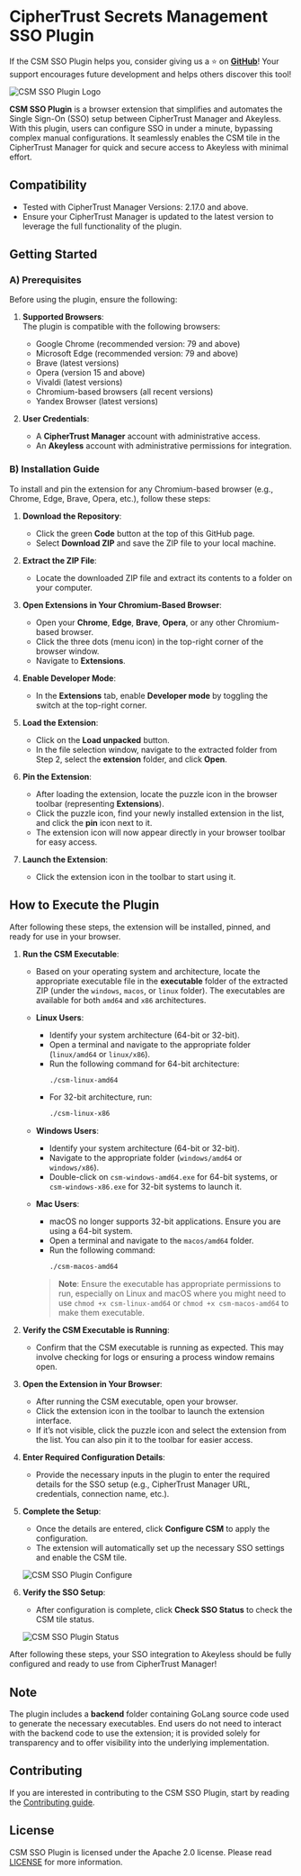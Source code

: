 # CipherTrust Secrets Management SSO Plugin
If the CSM SSO Plugin helps you, consider giving us a ⭐ on **[GitHub](https://github.com/ThalesGroup/csm-sso-plugin)**! Your support encourages future development and helps others discover this tool!

![CSM SSO Plugin Logo](extension/assets/img/csm-sso-plugin-logo.png)

**CSM SSO Plugin** is a browser extension that simplifies and automates the Single Sign-On (SSO) setup between CipherTrust Manager and Akeyless. With this plugin, users can configure SSO in under a minute, bypassing complex manual configurations. It seamlessly enables the CSM tile in the CipherTrust Manager for quick and secure access to Akeyless with minimal effort.

## Compatibility

- Tested with CipherTrust Manager Versions: 2.17.0 and above.
- Ensure your CipherTrust Manager is updated to the latest version to leverage the full functionality of the plugin.

## Getting Started

### A) Prerequisites

Before using the plugin, ensure the following:

1. **Supported Browsers**:  
   The plugin is compatible with the following browsers:
   - Google Chrome (recommended version: 79 and above)
   - Microsoft Edge (recommended version: 79 and above)
   - Brave (latest versions)
   - Opera (version 15 and above)
   - Vivaldi (latest versions)
   - Chromium-based browsers (all recent versions)
   - Yandex Browser (latest versions)

2. **User Credentials**:
   - A **CipherTrust Manager** account with administrative access.
   - An **Akeyless** account with administrative permissions for integration.

### B) Installation Guide

To install and pin the extension for any Chromium-based browser (e.g., Chrome, Edge, Brave, Opera, etc.), follow these steps:

1. **Download the Repository**:
   - Click the green **Code** button at the top of this GitHub page.
   - Select **Download ZIP** and save the ZIP file to your local machine.

2. **Extract the ZIP File**:
   - Locate the downloaded ZIP file and extract its contents to a folder on your computer.

3. **Open Extensions in Your Chromium-Based Browser**:
   - Open your **Chrome**, **Edge**, **Brave**, **Opera**, or any other Chromium-based browser.
   - Click the three dots (menu icon) in the top-right corner of the browser window.
   - Navigate to **Extensions**.

4. **Enable Developer Mode**:
   - In the **Extensions** tab, enable **Developer mode** by toggling the switch at the top-right corner.

5. **Load the Extension**:
   - Click on the **Load unpacked** button.
   - In the file selection window, navigate to the extracted folder from Step 2, select the **extension** folder, and click **Open**.

6. **Pin the Extension**:
   - After loading the extension, locate the puzzle icon in the browser toolbar (representing **Extensions**).
   - Click the puzzle icon, find your newly installed extension in the list, and click the **pin** icon next to it.
   - The extension icon will now appear directly in your browser toolbar for easy access.

7. **Launch the Extension**:
   - Click the extension icon in the toolbar to start using it.

## How to Execute the Plugin

After following these steps, the extension will be installed, pinned, and ready for use in your browser.

1. **Run the CSM Executable**:
   - Based on your operating system and architecture, locate the appropriate executable file in the **executable** folder of the extracted ZIP (under the `windows`, `macos`, or `linux` folder). The executables are available for both `amd64` and `x86` architectures. 

   - **Linux Users**:
     - Identify your system architecture (64-bit or 32-bit).
     - Open a terminal and navigate to the appropriate folder (`linux/amd64` or `linux/x86`).
     - Run the following command for 64-bit architecture:
       ```bash
       ./csm-linux-amd64
       ```
     - For 32-bit architecture, run:
       ```bash
       ./csm-linux-x86
       ```

   - **Windows Users**:
     - Identify your system architecture (64-bit or 32-bit).
     - Navigate to the appropriate folder (`windows/amd64` or `windows/x86`).
     - Double-click on `csm-windows-amd64.exe` for 64-bit systems, or `csm-windows-x86.exe` for 32-bit systems to launch it.

   - **Mac Users**:
     - macOS no longer supports 32-bit applications. Ensure you are using a 64-bit system.
     - Open a terminal and navigate to the `macos/amd64` folder.
     - Run the following command:
       ```bash
       ./csm-macos-amd64
       ```

     > **Note**: Ensure the executable has appropriate permissions to run, especially on Linux and macOS where you might need to use `chmod +x csm-linux-amd64` or `chmod +x csm-macos-amd64` to make them executable.

2. **Verify the CSM Executable is Running**:
   - Confirm that the CSM executable is running as expected. This may involve checking for logs or ensuring a process window remains open.

3. **Open the Extension in Your Browser**:
   - After running the CSM executable, open your browser.
   - Click the extension icon in the toolbar to launch the extension interface.
   - If it’s not visible, click the puzzle icon and select the extension from the list. You can also pin it to the toolbar for easier access.

4. **Enter Required Configuration Details**:
   - Provide the necessary inputs in the plugin to enter the required details for the SSO setup (e.g., CipherTrust Manager URL, credentials, connection name, etc.).

5. **Complete the Setup**:
   - Once the details are entered, click **Configure CSM** to apply the configuration.
   - The extension will automatically set up the necessary SSO settings and enable the CSM tile.

   ![CSM SSO Plugin Configure](extension/assets/img/csm-sso-plugin-configure.png)

6. **Verify the SSO Setup**:
   - After configuration is complete, click **Check SSO Status** to check the CSM tile status.

   ![CSM SSO Plugin Status](extension/assets/img/csm-sso-plugin-status.png)

After following these steps, your SSO integration to Akeyless should be fully configured and ready to use from CipherTrust Manager!

## Note
The plugin includes a **backend** folder containing GoLang source code used to generate the necessary executables. End users do not need to interact with the backend code to use the extension; it is provided solely for transparency and to offer visibility into the underlying implementation.

## Contributing

If you are interested in contributing to the CSM SSO Plugin, start by reading the [Contributing guide](/CONTRIBUTING.md).

## License

CSM SSO Plugin is licensed under the Apache 2.0 license. Please read [LICENSE](LICENSE) for more information.